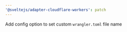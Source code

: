 ```yaml
---
'@sveltejs/adapter-cloudflare-workers': patch
---
```


Add config option to set custom `wrangler.toml` file name

